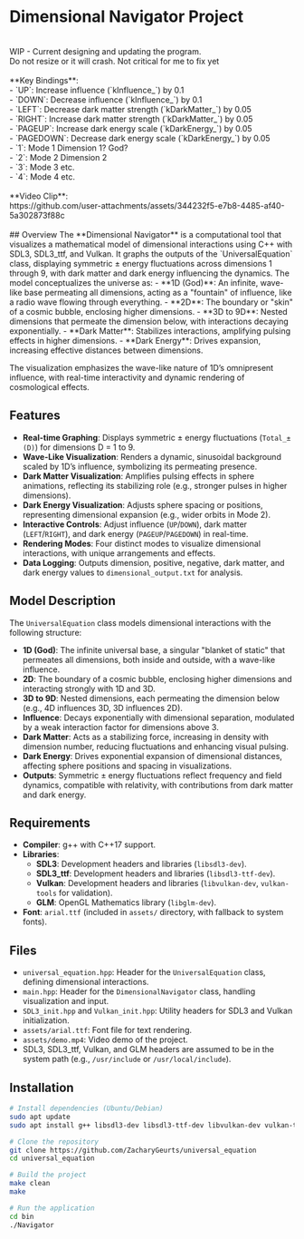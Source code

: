 # Dimensional Navigator Project
<BR />
WIP - Current designing and updating the program.<BR />
Do not resize or it will crash. Not critical for me to fix yet<BR />
<BR />
**Key Bindings**:<BR />
- `UP`: Increase influence (`kInfluence_`) by 0.1<BR />
- `DOWN`: Decrease influence (`kInfluence_`) by 0.1<BR />
- `LEFT`: Decrease dark matter strength (`kDarkMatter_`) by 0.05<BR />
- `RIGHT`: Increase dark matter strength (`kDarkMatter_`) by 0.05<BR />
- `PAGEUP`: Increase dark energy scale (`kDarkEnergy_`) by 0.05<BR />
- `PAGEDOWN`: Decrease dark energy scale (`kDarkEnergy_`) by 0.05<BR />
- `1`: Mode 1 Dimension 1? God?<BR />
- `2`: Mode 2 Dimension 2<BR />
- `3`: Mode 3 etc.<BR />
- `4`: Mode 4 etc.<BR />
<BR />
**Video Clip**:<BR />
https://github.com/user-attachments/assets/344232f5-e7b8-4485-af40-5a302873f88c<BR />
<BR />
## Overview
The **Dimensional Navigator** is a computational tool that visualizes a mathematical model of dimensional interactions using C++ with SDL3, SDL3_ttf, and Vulkan. It graphs the outputs of the `UniversalEquation` class, displaying symmetric ± energy fluctuations across dimensions 1 through 9, with dark matter and dark energy influencing the dynamics. The model conceptualizes the universe as:
- **1D (God)**: An infinite, wave-like base permeating all dimensions, acting as a "fountain" of influence, like a radio wave flowing through everything.
- **2D**: The boundary or "skin" of a cosmic bubble, enclosing higher dimensions.
- **3D to 9D**: Nested dimensions that permeate the dimension below, with interactions decaying exponentially.
- **Dark Matter**: Stabilizes interactions, amplifying pulsing effects in higher dimensions.
- **Dark Energy**: Drives expansion, increasing effective distances between dimensions.

The visualization emphasizes the wave-like nature of 1D’s omnipresent influence, with real-time interactivity and dynamic rendering of cosmological effects.

## Features
- **Real-time Graphing**: Displays symmetric ± energy fluctuations (`Total_±(D)`) for dimensions D = 1 to 9.
- **Wave-Like Visualization**: Renders a dynamic, sinusoidal background scaled by 1D’s influence, symbolizing its permeating presence.
- **Dark Matter Visualization**: Amplifies pulsing effects in sphere animations, reflecting its stabilizing role (e.g., stronger pulses in higher dimensions).
- **Dark Energy Visualization**: Adjusts sphere spacing or positions, representing dimensional expansion (e.g., wider orbits in Mode 2).
- **Interactive Controls**: Adjust influence (`UP`/`DOWN`), dark matter (`LEFT`/`RIGHT`), and dark energy (`PAGEUP`/`PAGEDOWN`) in real-time.
- **Rendering Modes**: Four distinct modes to visualize dimensional interactions, with unique arrangements and effects.
- **Data Logging**: Outputs dimension, positive, negative, dark matter, and dark energy values to `dimensional_output.txt` for analysis.

## Model Description
The `UniversalEquation` class models dimensional interactions with the following structure:
- **1D (God)**: The infinite universal base, a singular "blanket of static" that permeates all dimensions, both inside and outside, with a wave-like influence.
- **2D**: The boundary of a cosmic bubble, enclosing higher dimensions and interacting strongly with 1D and 3D.
- **3D to 9D**: Nested dimensions, each permeating the dimension below (e.g., 4D influences 3D, 3D influences 2D).
- **Influence**: Decays exponentially with dimensional separation, modulated by a weak interaction factor for dimensions above 3.
- **Dark Matter**: Acts as a stabilizing force, increasing in density with dimension number, reducing fluctuations and enhancing visual pulsing.
- **Dark Energy**: Drives exponential expansion of dimensional distances, affecting sphere positions and spacing in visualizations.
- **Outputs**: Symmetric ± energy fluctuations reflect frequency and field dynamics, compatible with relativity, with contributions from dark matter and dark energy.

## Requirements
- **Compiler**: g++ with C++17 support.
- **Libraries**:
  - **SDL3**: Development headers and libraries (`libsdl3-dev`).
  - **SDL3_ttf**: Development headers and libraries (`libsdl3-ttf-dev`).
  - **Vulkan**: Development headers and libraries (`libvulkan-dev`, `vulkan-tools` for validation).
  - **GLM**: OpenGL Mathematics library (`libglm-dev`).
- **Font**: `arial.ttf` (included in `assets/` directory, with fallback to system fonts).

## Files
- `universal_equation.hpp`: Header for the `UniversalEquation` class, defining dimensional interactions.
- `main.hpp`: Header for the `DimensionalNavigator` class, handling visualization and input.
- `SDL3_init.hpp` and `Vulkan_init.hpp`: Utility headers for SDL3 and Vulkan initialization.
- `assets/arial.ttf`: Font file for text rendering.
- `assets/demo.mp4`: Video demo of the project.
- SDL3, SDL3_ttf, Vulkan, and GLM headers are assumed to be in the system path (e.g., `/usr/include` or `/usr/local/include`).

## Installation
```bash
# Install dependencies (Ubuntu/Debian)
sudo apt update
sudo apt install g++ libsdl3-dev libsdl3-ttf-dev libvulkan-dev vulkan-tools libglm-dev

# Clone the repository
git clone https://github.com/ZacharyGeurts/universal_equation
cd universal_equation

# Build the project
make clean
make

# Run the application
cd bin
./Navigator
